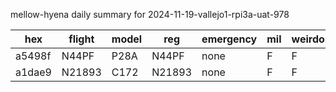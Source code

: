 mellow-hyena daily summary for 2024-11-19-vallejo1-rpi3a-uat-978

|hex|flight|model|reg|emergency|mil|weirdo|
|--|--|--|--|--|--|--|
|a5498f|N44PF|P28A|N44PF|none|F|F|
|a1dae9|N21893|C172|N21893|none|F|F|
